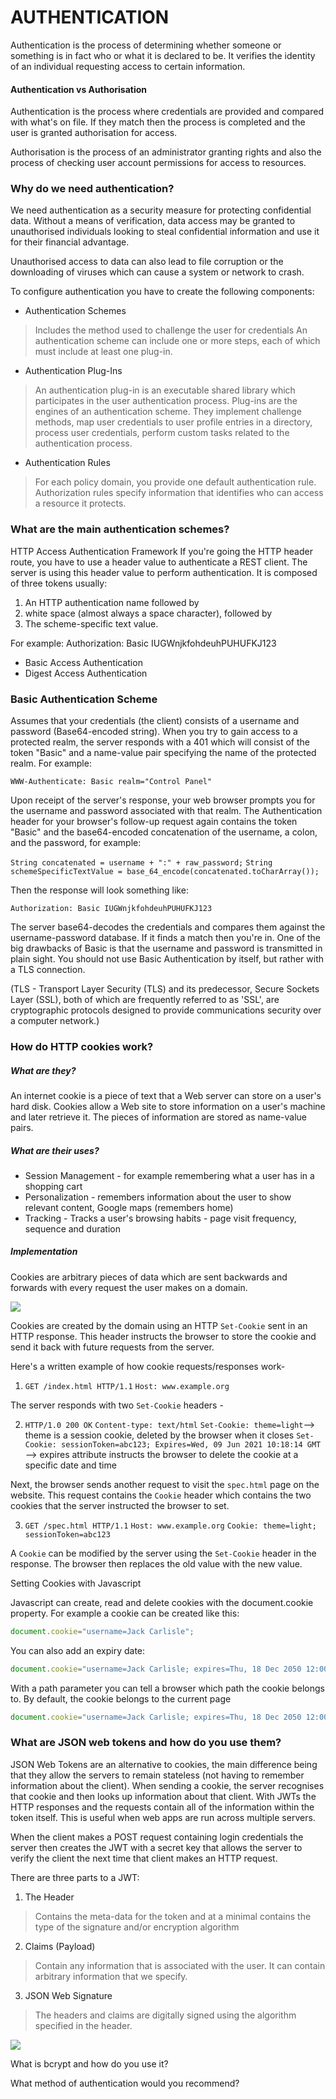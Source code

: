 # AUTHENTICATION

Authentication is the process of determining whether someone or something is in fact who or what it
is declared to be. It verifies the identity of an individual requesting access to
certain information.

#### Authentication vs Authorisation

Authentication is the process where credentials are provided and compared with what's
on file. If they match then the process is completed and the user is granted authorisation
for access.

Authorisation is the process of an administrator granting rights and also the process of
checking user account permissions for access to resources.

### Why do we need authentication?

We need authentication as a security measure for protecting confidential data. Without
a means of verification, data access may be granted to unauthorised individuals
looking to steal confidential information and use it for their financial advantage.

Unauthorised access to data can also lead to file corruption or the downloading of
viruses which can cause a system or network to crash.

To configure authentication you have to create the following components:

* Authentication Schemes
>Includes the method used to challenge the user for credentials
An authentication scheme can include one or more steps, each of which must include
at least one plug-in.

* Authentication Plug-Ins
>An authentication plug-in is an executable shared library which participates in
the user authentication process. Plug-ins are the engines of an authentication scheme.
They implement challenge methods, map user credentials to user profile entries in
a directory, process user credentials, perform custom tasks related to the authentication
process.

* Authentication Rules
>For each policy domain, you provide one default authentication rule. Authorization
rules specify information that identifies who can access a resource it protects.



### What are the main authentication schemes?


HTTP Access Authentication Framework
If you're going the HTTP header route, you have to use a header value to authenticate
a REST client. The server is using this header value to perform authentication. It is
composed of three tokens usually:
1. An HTTP authentication name followed by
2. white space (almost always a space character), followed by
3. The scheme-specific text value.

For example: Authorization: Basic IUGWnjkfohdeuhPUHUFKJ123

* Basic Access Authentication
* Digest Access Authentication


### Basic Authentication Scheme

Assumes that your credentials (the client) consists of a username and password (Base64-encoded string).
When you try to gain access to a protected realm, the server responds with a 401 which will consist of
the token "Basic" and a name-value pair specifying the name of the protected realm. For example:

```WWW-Authenticate: Basic realm="Control Panel"```



Upon receipt of the server's response, your web browser prompts you for the username and
password associated with that realm. The Authentication header for your browser's follow-up request
again contains the token "Basic" and the base64-encoded concatenation of the username, a colon,
and the password, for example:

```String concatenated = username + ":" + raw_password;```
```String schemeSpecificTextValue = base_64_encode(concatenated.toCharArray());```



Then the response will look something like:

```Authorization: Basic IUGWnjkfohdeuhPUHUFKJ123```



The server base64-decodes the credentials and compares them against the username-password database.
If it finds a match then you're in.
One of the big drawbacks of Basic is that the username and password is transmitted in plain sight.
You should not use Basic Authentication by itself, but rather with a TLS connection.

(TLS - Transport Layer Security (TLS) and its predecessor, Secure Sockets Layer (SSL),
both of which are frequently referred to as 'SSL', are cryptographic protocols designed
to provide communications security over a computer network.)



### How do HTTP cookies work?

##### What are they?
An internet cookie is a piece of text that a Web server can store on a user's hard disk.
Cookies allow a Web site to store information on a user's machine and later retrieve it.
The pieces of information are stored as name-value pairs.

##### What are their uses?
* Session Management - for example remembering what a user has in a shopping cart
* Personalization - remembers information about the user to show relevant content, Google maps (remembers home)
* Tracking - Tracks a user's browsing habits - page visit frequency, sequence and duration

##### Implementation
Cookies are arbitrary pieces of data which are sent backwards and forwards with every
request the user makes on a domain.

![](https://upload.wikimedia.org/wikipedia/commons/thumb/b/bc/HTTP_cookie_exchange.svg/1400px-HTTP_cookie_exchange.svg.png)

Cookies are created by the domain using an HTTP ```Set-Cookie``` sent in an HTTP response. This
header instructs the browser to store the cookie and send it back with future requests from the
server.

Here's a written example of how cookie requests/responses work-

1) ```GET /index.html HTTP/1.1```
```Host: www.example.org```

The server responds with two ```Set-Cookie``` headers -

2) ```HTTP/1.0 200 OK```
```Content-type: text/html```
```Set-Cookie: theme=light```--> theme is a session cookie, deleted by the browser when it closes
```Set-Cookie: sessionToken=abc123; Expires=Wed, 09 Jun 2021 10:18:14 GMT``` --> expires attribute instructs the browser
to delete the cookie at a specific date and time


Next, the browser sends another request to visit the ```spec.html``` page on the website.
This request contains the ```Cookie``` header which contains the two cookies that the
server instructed the browser to set.

3) ```GET /spec.html HTTP/1.1```
```Host: www.example.org```
```Cookie: theme=light; sessionToken=abc123```

A ```Cookie``` can be modified by the server using the ```Set-Cookie``` header in the
response. The browser then replaces the old value with the new value.


Setting Cookies with Javascript

Javascript can create, read and delete cookies with the document.cookie property.
 For example a cookie can be created like this:

 ```javascript
 document.cookie="username=Jack Carlisle";
 ```
You can also add an expiry date:

```javascript
document.cookie="username=Jack Carlisle; expires=Thu, 18 Dec 2050 12:00:00 UTC";
```
With a path parameter you can tell a browser which path the cookie belongs to. By
default, the cookie belongs to the current page

```javascript
document.cookie="username=Jack Carlisle; expires=Thu, 18 Dec 2050 12:00:00 UTC; path=/";
```


### What are JSON web tokens and how do you use them?

JSON Web Tokens are an alternative to cookies, the main difference being that they
allow the servers to remain stateless (not having to remember information about
the client). When sending a cookie, the server recognises that cookie and then looks
up information about that client. With JWTs the HTTP responses and the requests
contain all of the information within the token itself. This is useful when web apps
are run across multiple servers.

When the client makes a POST request containing login credentials the server
then creates the JWT with a secret key that allows the server to verify the client
the next time that client makes an HTTP request.

There are three parts to a JWT:

1. The Header
>Contains the meta-data for the token and at a minimal contains the type of the
signature and/or encryption algorithm

2. Claims (Payload)
>Contain any information that is associated with the user. It can contain arbitrary
information that we specify.

3. JSON Web Signature
>The headers and claims are digitally signed using the algorithm specified in the
header.

![](https://files.gitter.im/foundersandcoders/authentication/0qMG/Screen-Shot-2015-10-12-at-15.08.20.png)



What is bcrypt and how do you use it?

What method of authentication would you recommend?
